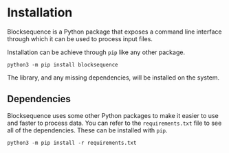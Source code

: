# Installation

Blocksequence is a Python package that exposes a command line interface through which it can be used to process input files.

Installation can be achieve through `pip` like any other package.

```
python3 -m pip install blocksequence
```

The library, and any missing dependencies, will be installed on the system.

## Dependencies

Blocksequence uses some other Python packages to make it easier to use and faster to process data. You can refer to the `requirements.txt` file to see all of the dependencies. These can be installed with `pip`.

```
python3 -m pip install -r requirements.txt
```
